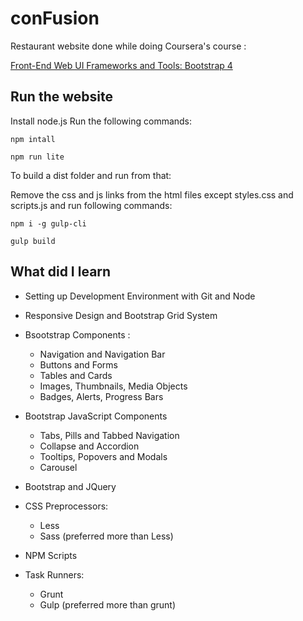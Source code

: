 # conFusion

Restaurant website done while doing Coursera's course :

[Front-End Web UI Frameworks and Tools: Bootstrap 4](https://www.coursera.org/learn/bootstrap-4)

## Run the website

Install node.js
Run the following commands:

`npm intall`

`npm run lite`

To build a dist folder and run from that:

Remove the css and js links from the html files except styles.css and scripts.js and run following commands:

`npm i -g gulp-cli`

`gulp build`

## What did I learn

- Setting up Development Environment with Git and Node

- Responsive Design and Bootstrap Grid System

- Bsootstrap Components :
  - Navigation and Navigation Bar
  - Buttons and Forms
  - Tables and Cards
  - Images, Thumbnails, Media Objects
  - Badges, Alerts, Progress Bars
- Bootstrap JavaScript Components
  - Tabs, Pills and Tabbed Navigation
  - Collapse and Accordion
  - Tooltips, Popovers and Modals
  - Carousel
- Bootstrap and JQuery
- CSS Preprocessors:

  - Less
  - Sass (preferred more than Less)

- NPM Scripts
- Task Runners:
  - Grunt
  - Gulp (preferred more than grunt)
